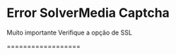 Error SolverMedia Captcha
===================
Muito importante 
Verifique a opção de SSL


==================
